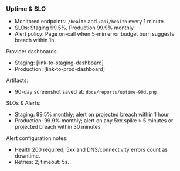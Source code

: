 ### Uptime & SLO

- Monitored endpoints: `/health` and `/api/health` every 1 minute.
- SLOs: Staging 99.5%, Production 99.9% monthly.
- Alert policy: Page on-call when 5-min error budget burn suggests breach within 1h.

Provider dashboards:
- Staging: [link-to-staging-dashboard]
- Production: [link-to-prod-dashboard]

Artifacts:
- 90-day screenshot saved at: `docs/reports/uptime-90d.png`

SLOs & Alerts:
- Staging: 99.5% monthly; alert on projected breach within 1 hour
- Production: 99.9% monthly; alert on any 5xx spike > 5 minutes or projected breach within 30 minutes

Alert configuration notes:
- Health 200 required; 5xx and DNS/connectivity errors count as downtime.
- Retries: 2; timeout: 5s.



